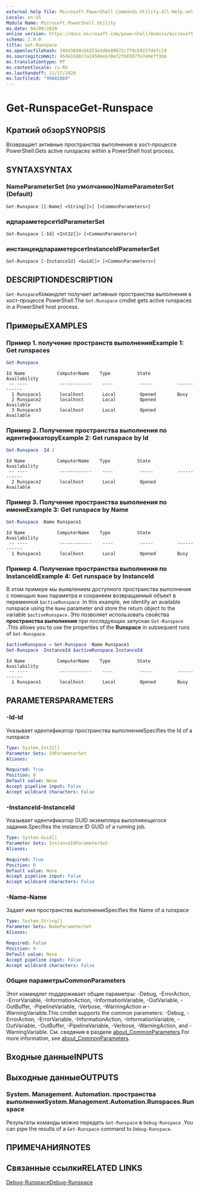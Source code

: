 ```yaml
---
external help file: Microsoft.PowerShell.Commands.Utility.dll-Help.xml
Locale: en-US
Module Name: Microsoft.PowerShell.Utility
ms.date: 04/09/2020
online version: https://docs.microsoft.com/powershell/module/microsoft.powershell.utility/get-runspace?view=powershell-7.2&WT.mc_id=ps-gethelp
schema: 2.0.0
title: Get-Runspace
ms.openlocfilehash: 34843894cb6253e3d8e89072cf79cb9237d4fc19
ms.sourcegitcommit: 95d41698c7a2450eeb70ef2fb6507fe7e6eff3b6
ms.translationtype: MT
ms.contentlocale: ru-RU
ms.lasthandoff: 11/17/2020
ms.locfileid: "99602869"
---
```

# <span data-ttu-id="6e254-102">Get-Runspace</span><span class="sxs-lookup"><span data-stu-id="6e254-102">Get-Runspace</span></span>

## <span data-ttu-id="6e254-103">Краткий обзор</span><span class="sxs-lookup"><span data-stu-id="6e254-103">SYNOPSIS</span></span>
<span data-ttu-id="6e254-104">Возвращает активные пространства выполнения в хост-процессе PowerShell.</span><span class="sxs-lookup"><span data-stu-id="6e254-104">Gets active runspaces within a PowerShell host process.</span></span>

## <span data-ttu-id="6e254-105">SYNTAX</span><span class="sxs-lookup"><span data-stu-id="6e254-105">SYNTAX</span></span>

### <span data-ttu-id="6e254-106">NameParameterSet (по умолчанию)</span><span class="sxs-lookup"><span data-stu-id="6e254-106">NameParameterSet (Default)</span></span>

```
Get-Runspace [[-Name] <String[]>] [<CommonParameters>]
```

### <span data-ttu-id="6e254-107">идпараметерсет</span><span class="sxs-lookup"><span data-stu-id="6e254-107">IdParameterSet</span></span>

```
Get-Runspace [-Id] <Int32[]> [<CommonParameters>]
```

### <span data-ttu-id="6e254-108">инстанцеидпараметерсет</span><span class="sxs-lookup"><span data-stu-id="6e254-108">InstanceIdParameterSet</span></span>

```
Get-Runspace [-InstanceId] <Guid[]> [<CommonParameters>]
```

## <span data-ttu-id="6e254-109">DESCRIPTION</span><span class="sxs-lookup"><span data-stu-id="6e254-109">DESCRIPTION</span></span>

<span data-ttu-id="6e254-110">`Get-Runspace`Командлет получает активные пространства выполнения в хост-процессе PowerShell.</span><span class="sxs-lookup"><span data-stu-id="6e254-110">The `Get-Runspace` cmdlet gets active runspaces in a PowerShell host process.</span></span>

## <span data-ttu-id="6e254-111">Примеры</span><span class="sxs-lookup"><span data-stu-id="6e254-111">EXAMPLES</span></span>

### <span data-ttu-id="6e254-112">Пример 1. получение пространств выполнения</span><span class="sxs-lookup"><span data-stu-id="6e254-112">Example 1: Get runspaces</span></span>

```powershell
Get-Runspace
```

```Output
Id Name            ComputerName    Type          State         Availability
 -- ----            ------------    ----          -----         ------------
  1 Runspace1       localhost       Local         Opened        Busy
  2 Runspace2       localhost       Local         Opened        Available
  3 Runspace3       localhost       Local         Opened        Available
```

### <span data-ttu-id="6e254-113">Пример 2. Получение пространства выполнения по идентификатору</span><span class="sxs-lookup"><span data-stu-id="6e254-113">Example 2: Get runspace by Id</span></span>

```powershell
Get-Runspace -Id 2
```

```Output
Id Name            ComputerName    Type          State         Availability
 -- ----            ------------    ----          -----         ------------
  2 Runspace2       localhost       Local         Opened        Available
```

### <span data-ttu-id="6e254-114">Пример 3. Получение пространства выполнения по имени</span><span class="sxs-lookup"><span data-stu-id="6e254-114">Example 3: Get runspace by Name</span></span>

```powershell
Get-Runspace -Name Runspace1
```

```Output
Id Name            ComputerName    Type          State         Availability
 -- ----            ------------    ----          -----         ------------
  1 Runspace1       localhost       Local         Opened        Busy
```

### <span data-ttu-id="6e254-115">Пример 4. Получение пространства выполнения по InstanceId</span><span class="sxs-lookup"><span data-stu-id="6e254-115">Example 4: Get runspace by InstanceId</span></span>

<span data-ttu-id="6e254-116">В этом примере мы выявлением доступного пространства выполнения с помощью `Name` параметра и сохраняем возвращаемый объект в переменной `$activeRunspace` .</span><span class="sxs-lookup"><span data-stu-id="6e254-116">In this example, we identify an available runspace using the `Name` parameter and store the return object to the variable `$activeRunspace`.</span></span> <span data-ttu-id="6e254-117">Это позволяет использовать свойства **пространства выполнения** при последующих запусках `Get-Runspace` .</span><span class="sxs-lookup"><span data-stu-id="6e254-117">This allows you to use the properties of the **Runspace** in subsequent runs of `Get-Runspace`.</span></span>

```powershell
$activeRunspace = Get-Runspace -Name Runspace1
Get-Runspace -InstanceId $activeRunspace.InstanceId
```

```Output
Id Name            ComputerName    Type          State         Availability
 -- ----            ------------    ----          -----         ------------
  1 Runspace1       localhost       Local         Opened        Busy
```

## <span data-ttu-id="6e254-118">PARAMETERS</span><span class="sxs-lookup"><span data-stu-id="6e254-118">PARAMETERS</span></span>

### <span data-ttu-id="6e254-119">-Id</span><span class="sxs-lookup"><span data-stu-id="6e254-119">-Id</span></span>

<span data-ttu-id="6e254-120">Указывает идентификатор пространства выполнения</span><span class="sxs-lookup"><span data-stu-id="6e254-120">Specifies the Id of a runspace</span></span>

```yaml
Type: System.Int32[]
Parameter Sets: IdParameterSet
Aliases:

Required: True
Position: 0
Default value: None
Accept pipeline input: False
Accept wildcard characters: False
```

### <span data-ttu-id="6e254-121">-InstanceId</span><span class="sxs-lookup"><span data-stu-id="6e254-121">-InstanceId</span></span>

<span data-ttu-id="6e254-122">Указывает идентификатор GUID экземпляра выполняющегося задания.</span><span class="sxs-lookup"><span data-stu-id="6e254-122">Specifies the instance ID GUID of a running job.</span></span>

```yaml
Type: System.Guid[]
Parameter Sets: InstanceIdParameterSet
Aliases:

Required: True
Position: 0
Default value: None
Accept pipeline input: False
Accept wildcard characters: False
```

### <span data-ttu-id="6e254-123">-Name</span><span class="sxs-lookup"><span data-stu-id="6e254-123">-Name</span></span>

<span data-ttu-id="6e254-124">Задает имя пространства выполнения</span><span class="sxs-lookup"><span data-stu-id="6e254-124">Specifies the Name of a runspace</span></span>

```yaml
Type: System.String[]
Parameter Sets: NameParameterSet
Aliases:

Required: False
Position: 0
Default value: None
Accept pipeline input: False
Accept wildcard characters: False
```

### <span data-ttu-id="6e254-125">Общие параметры</span><span class="sxs-lookup"><span data-stu-id="6e254-125">CommonParameters</span></span>

<span data-ttu-id="6e254-126">Этот командлет поддерживает общие параметры: -Debug, -ErrorAction, -ErrorVariable, -InformationAction, -InformationVariable, -OutVariable, -OutBuffer, -PipelineVariable, -Verbose, -WarningAction и -WarningVariable.</span><span class="sxs-lookup"><span data-stu-id="6e254-126">This cmdlet supports the common parameters: -Debug, -ErrorAction, -ErrorVariable, -InformationAction, -InformationVariable, -OutVariable, -OutBuffer, -PipelineVariable, -Verbose, -WarningAction, and -WarningVariable.</span></span> <span data-ttu-id="6e254-127">См. сведения в разделе [about_CommonParameters](https://go.microsoft.com/fwlink/?LinkID=113216).</span><span class="sxs-lookup"><span data-stu-id="6e254-127">For more information, see [about_CommonParameters](https://go.microsoft.com/fwlink/?LinkID=113216).</span></span>

## <span data-ttu-id="6e254-128">Входные данные</span><span class="sxs-lookup"><span data-stu-id="6e254-128">INPUTS</span></span>

## <span data-ttu-id="6e254-129">Выходные данные</span><span class="sxs-lookup"><span data-stu-id="6e254-129">OUTPUTS</span></span>

### <span data-ttu-id="6e254-130">System. Management. Automation. пространства выполнения</span><span class="sxs-lookup"><span data-stu-id="6e254-130">System.Management.Automation.Runspaces.Runspace</span></span>

<span data-ttu-id="6e254-131">Результаты команды можно передать `Get-Runspace` в `Debug-Runspace` .</span><span class="sxs-lookup"><span data-stu-id="6e254-131">You can pipe the results of a `Get-Runspace` command to `Debug-Runspace`.</span></span>

## <span data-ttu-id="6e254-132">ПРИМЕЧАНИЯ</span><span class="sxs-lookup"><span data-stu-id="6e254-132">NOTES</span></span>

## <span data-ttu-id="6e254-133">Связанные ссылки</span><span class="sxs-lookup"><span data-stu-id="6e254-133">RELATED LINKS</span></span>

[<span data-ttu-id="6e254-134">Debug-Runspace</span><span class="sxs-lookup"><span data-stu-id="6e254-134">Debug-Runspace</span></span>](Debug-Runspace.md)

